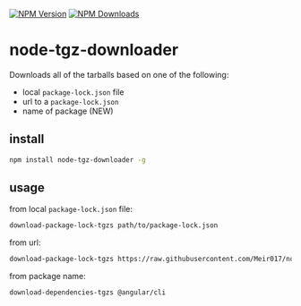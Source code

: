 [![NPM Version][npm-image]][npm-url]
[![NPM Downloads][downloads-image]][downloads-url]

# node-tgz-downloader
Downloads all of the tarballs based on one of the following:

- local `package-lock.json` file
- url to a `package-lock.json`
- name of package (NEW)

## install

```bash
npm install node-tgz-downloader -g
```

## usage

from local `package-lock.json` file:

```bash
download-package-lock-tgzs path/to/package-lock.json
```

from url:

```bash
download-package-lock-tgzs https://raw.githubusercontent.com/Meir017/node-tgz-downloader/master/package-lock.json
```

from package name:

```base
download-dependencies-tgzs @angular/cli
```

[npm-image]: https://img.shields.io/npm/v/node-tgz-downloader.svg
[npm-url]: https://npmjs.org/package/node-tgz-downloader
[downloads-image]: https://img.shields.io/npm/dm/node-tgz-downloader.svg
[downloads-url]: https://npmjs.org/package/node-tgz-downloader